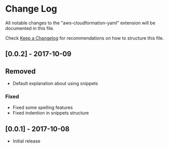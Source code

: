 # Change Log
All notable changes to the "aws-cloudformation-yaml" extension will be documented in this file.

Check [Keep a Changelog](http://keepachangelog.com/) for recommendations on how to structure this file.

## [0.0.2] - 2017-10-09
## Removed
- Default explanation about using snippets
### Fixed
- Fixed some spelling features
- Fixed indention in snippets structure

## [0.0.1] - 2017-10-08
- Initial release
